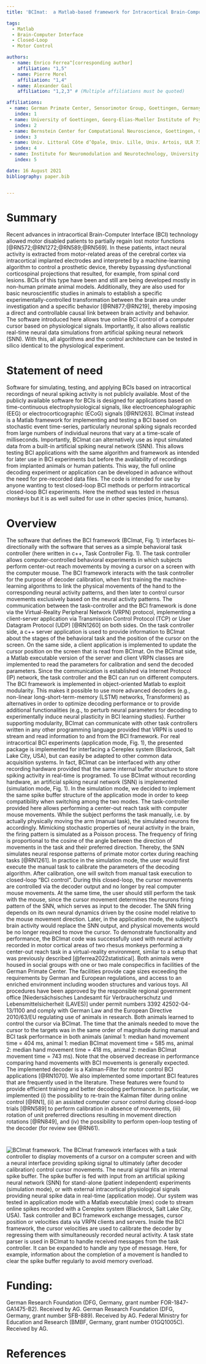 ```yaml
---
title: 'BCImat:  a Matlab-based framework for Intracortical Brain-Computer Interfaces and their simulation with an artificial spiking neural network'

tags:
  - Matlab
  - Brain-Computer Interface
  - Closed-Loop
  - Motor Control

authors:
  - name: Enrico Ferrea^[corresponding author]
    affiliation: "1,5"
  - name: Pierre Morel
    affiliation: "1,4" 
  - name: Alexander Gail
    affiliation: "1,2,3" # (Multiple affiliations must be quoted)

affiliations:
 - name: German Primate Center, Sensorimotor Group, Goettingen, Germany
   index: 1
 - name: University of Goettingen, Georg-Elias-Mueller Institute of Psychology, Goettingen, Germany
   index: 2
 - name: Bernstein Center for Computational Neuroscience, Goettingen, Germany
   index: 3
 - name: Univ. Littoral Côte d’Opale, Univ. Lille, Univ. Artois, ULR 7369 - URePSSS - Unité de Recherche Pluridisciplinaire Sport Santé Société, F-62100 Calais, France
   index: 4
 - name: Institute for Neuromodulation and Neurotechnology, University Hospital and University of Tuebingen, Tuebingen, Germany
   index: 5  

date: 16 August 2021
bibliography: paper.bib


---
```


# Summary
Recent advances in intracortical Brain-Computer Interface (BCI) technology allowed motor disabled patients to partially regain lost motor functions [@RN572;@RN1272;@RN589;@RN569]. In these patients, intact neural activity is extracted from motor-related areas of the cerebral cortex via intracortical implanted electrodes and interpreted by a machine-learning algorithm to control a prosthetic device, thereby bypassing dysfunctional corticospinal projections that resulted, for example, from spinal cord lesions.  BCIs of this type have been and still are being developed mostly in non-human primate animal models. Additionally, they are also used for basic neuroscientific studies in animals to establish a specific experimentally-controlled transformation between the brain area under investigation and a specific behavior [@RN877;@RN219], thereby imposing a direct and controllable causal link between brain activity and behavior. The software introduced here allows true online BCI control of a computer cursor based on physiological signals. Importantly, it also allows realistic real-time neural data simulations from artificial spiking neural network (SNN). With this, all algorithms and the control architecture can be tested in silico identical to the physiological experiment.

# Statement of need
Software for simulating, testing, and applying BCIs based on intracortical recordings of neural spiking activity is not publicly available. Most of the publicly available software for BCIs is designed for applications based on time-continuous electrophysiological signals, like electroencephalographic (EEG) or electrocorticographic (ECoG) signals [@RN1263]. BCImat instead is a Matlab framework for implementing and testing a BCI based on stochastic event time-series, particularly neuronal spiking signals recorded from large numbers of individual neurons that vary at a time-scale of milliseconds. Importantly, BCImat can alternatively use as input simulated data from a built-in artificial spiking neural network (SNN). This allows testing BCI applications with the same algorithm and framework as intended for later use in BCI experiments but before the availability of recordings from implanted animals or human patients. This way, the full online decoding experiment or application can be developed in advance without the need for pre-recorded data files. 
The code is intended for use by anyone wanting to test closed-loop BCI methods or perform intracortical closed-loop BCI experiments. Here the method was tested in rhesus monkeys but it is as well suited for use in other species (mice, humans).

# Overview
The software that defines the BCI framework (BCImat, Fig. 1) interfaces bi-directionally with the software that serves as a simple behavioral task controller (here written in c++, Task Controller Fig. 1). The task controller allows computer-controlled behavioral experiments in which subjects perform center-out reach movements by moving a cursor on a screen with the computer mouse. The BCI framework interacts with the task controller for the purpose of decoder calibration, when first training the machine-learning algorithms to link the physical movements of the hand to the corresponding neural activity patterns, and then later to control cursor movements exclusively based on the neural activity patterns. The communication between the task-controller and the BCI framework is done via the Virtual-Reality Peripheral Network (VRPN) protocol, implementing a client-server application via Transmission Control Protocol (TCP) or User Datagram Protocol (UDP) [@RN1260] on both sides. On the task controller side, a c++ server application is used to provide information to BCImat about the stages of the behavioral task and the position of the cursor on the screen. On the same side, a client application is implemented to update the cursor position on the screen that is read from BCImat. On the BCImat side, a Matlab executable version of the server and client VRPN classes are implemented to read the parameters for calibration and send the decoded parameters. Since the communication is established via Internet Protocol (IP) network, the task controller and the BCI can run on different computers. 
The BCI framework is implemented in object-oriented Matlab to exploit modularity. This makes it possible to use more advanced decoders (e.g., non-linear long-short-term-memory (LSTM) networks, Transformers) as alternatives in order to optimize decoding performance or to provide additional functionalities (e.g., to perturb neural parameters for decoding to experimentally induce neural plasticity in BCI learning studies). Further supporting modularity, BCImat can communicate with other task controllers written in any other programming language provided that VRPN is used to stream and read information to and from the BCI framework. For real intracortical BCI experiments (application mode, Fig. 1), the presented package is implemented for interfacing a Cereplex system (Blackrock, Salt Lake City, USA), but can easily be adapted to other common data acquisition systems. In fact, BCImat can be interfaced with any other recording hardware provided that the same internal buffer structure to store spiking activity in real-time is programed.
To use BCImat without recording hardware, an artificial spiking neural network (SNN) is implemented (simulation mode, Fig. 1). In the simulation mode, we decided to implement the same spike buffer structure of the application mode in order to keep compatibility when switching among the two modes. The task-controller provided here allows performing a center-out reach task with computer mouse movements. While the subject performs the task manually, i.e. by actually physically moving the arm (manual task), the simulated neurons fire accordingly. Mimicking stochastic properties of neural activity in the brain, the firing pattern is simulated as a Poisson process. The frequency of firing is proportional to the cosine of the angle between the direction of movements in the task and their preferred direction. Thereby, the SNN simulates neural response patterns of primate motor cortex during reaching tasks [@RN1261]. 
In practice in the simulation mode, the user would first execute the manual task to calibrate the parameters of the decoding algorithm. After calibration, one will switch from manual task execution to closed-loop “BCI control”. During this closed-loop, the cursor movements are controlled via the decoder output and no longer by real computer mouse movements. At the same time, the user should still perform the task with the mouse, since the cursor movement determines the neurons firing pattern of the SNN, which serves as input to the decoder. The SNN firing depends on its own neural dynamics driven by the cosine model relative to the mouse movement direction. Later, in the application mode, the subject’s brain activity would replace the SNN output, and physical movements would be no longer required to move the cursor. 
To demonstrate functionality and performance, the BCImat code was successfully used with neural activity recorded in motor cortical areas of two rhesus monkeys performing a center-out reach task in a virtual-reality environment, similar to a setup that was previously described [@ferrea2022statistical].  Both animals were housed in social groups with one or two male conspecifics in facilities of the German Primate Center. The facilities provide cage sizes exceeding the requirements by German and European regulations, and access to an enriched environment including wooden structures and various toys. All procedures have been approved by the responsible regional government office [Niedersächsisches Landesamt für Verbraucherschutz und Lebensmittelsicherheit  (LAVES)] under permit numbers 3392 42502-04-13/1100 and comply with German Law and the  European Directive 2010/63/EU regulating use of animals in research. Both animals learned to control the cursor via BCImat. The time that the animals needed to move the cursor to the targets was in the same order of magnitude during manual and BCI task performance in both animals (animal 1: median hand movement time = 404 ms,  animal 1: median BCImat movement time = 585 ms, animal 2: median hand movement time = 418 ms,   animal 2: median BCImat movement time = 743 ms). Note that the observed decrease in performance comparing hand movements with BCI movements is generally expected.
The implemented decoder is a Kalman-Filter for motor control BCI applications [@RN1070]. We also implemented some important BCI features that are frequently used in the literature. These features were found to provide efficient training and better decoding performance. In particular, we implemented (i) the possibility to re-train the Kalman filter during online control [@RN1], (ii) an assisted computer cursor control during closed-loop trials [@RN589] to perform calibration in absence of movements, (iii) rotation of unit preferred directions resulting in movement direction rotations [@RN849], and (iv) the possibility to perform open-loop testing of the decoder (for review see @RN61).


#



![BCImat framework. The BCImat framework interfaces with a task controller to display movements of a cursor on a computer screen and with a neural interface providing spiking signal to ultimately (after decoder calibration) control cursor movements. The neural signal fills an internal spike buffer. The spike buffer is fed with input from an artificial spiking neural network (SNN) for stand-alone (patient independent) experiments (simulation mode), or with external intracortical physiological signals providing neural spike data in real-time (application mode). Our system was tested in application mode with a Matlab executable (mex) code to stream online spikes recorded with a Cereplex system (Blackrock, Salt Lake City, USA). Task controller and BCI framework exchange messages, cursor position or velocities data via VRPN clients and servers. Inside the BCI framework, the cursor velocities are used to calibrate the decoder by regressing them with simultaneously recorded neural activity.  A task state parser is used in BCImat to handle received messages from the task controller. It can be expanded to handle any type of message. Here, for example, information about the completion of a movement is handled to clear the spike buffer regularly to avoid memory overload.](https://user-images.githubusercontent.com/40661882/153216058-aa2697a6-99bd-4da1-b6ca-ab93a3eea501.png)

# Funding:
German Research Foundation (DFG, Germany, grant number FOR-1847-GA1475-B2). Received by AG.
German Research Foundation (DFG, Germany, grant number SFB-889). Received by AG.
Federal Ministry for Education and Research (BMBF, Germany, grant number 01GQ1005C). Received by AG.


# References

